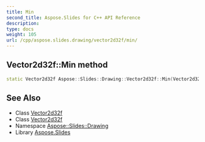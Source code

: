 ```yaml
---
title: Min
second_title: Aspose.Slides for C++ API Reference
description: 
type: docs
weight: 105
url: /cpp/aspose.slides.drawing/vector2d32f/min/
---
```

## Vector2d32f::Min method




```cpp
static Vector2d32f Aspose::Slides::Drawing::Vector2d32f::Min(Vector2d32f l, Vector2d32f r)
```

## See Also

* Class [Vector2d32f](../)
* Class [Vector2d32f](../)
* Namespace [Aspose::Slides::Drawing](../../)
* Library [Aspose.Slides](../../../)
